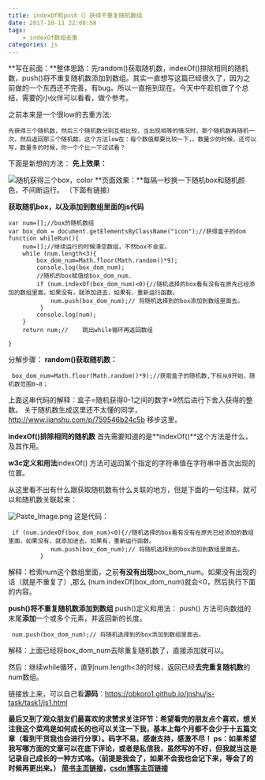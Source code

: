 ```yaml
---
title: indexOf和push（）获得不重复随机数组
date: 2017-10-11 22:08:58
tags:
    - indexOf数组去重
categories: js
---
```

**写在前面：**整体思路：先random()获取随机数，indexOf()排除相同的随机数，push()将不重复随机数添加到数组。其实一直想写这篇已经很久了，因为之前做的一个东西还不完善，有bug。所以一直拖到现在。今天中午趁机做了个总结，需要的小伙伴可以看看，做个参考。

之前本来是一个很low的去重方法:
````
先获得三个随机数，然后三个随机数分别互相比较，当出现相等的情况时，那个随机数再随机一次，然后返回那三个随机数。这个方法low在：每个数值都要比较一下，，数量少的时候，还可以写，数量多的时候，你一个个比一下试试看？
````
  下面是新想的方法：
**先上效果：**

![随机获得三个box，color](https://github.com/OBKoro1/articleImg_src/blob/master/weibo_img_move/undefined?raw=true?raw=true)
 **页面效果：**每隔一秒换一下随机box和随机颜色，不间断运行。   （下面有链接）

**获取随机box，以及添加到数组里面的js代码**
```
var num=[];//box的随机数组
var box_dom = document.getElementsByClassName("icon");//获得盒子的dom
function whileRun(){
    num=[];//继续运行的时候清空数组，不然box不会变。
    while (num.length<3){
        box_dom_num=Math.floor(Math.random()*9);
        console.log(box_dom_num);
        //随机的box赋值给box_dom_num.
        if (num.indexOf(box_dom_num)<0){//随机选择的box看有没有在原先已经添加的数组里面，如果没有，就添加进去，如果有，重新运行函数。
            num.push(box_dom_num);// 将随机选择到的box添加到数组里面去。
         }
        console.log(num);
    }
    return num;//    跳出while循环再返回数组

}
```

分解步骤：
**random()获取随机数：**
````
 box_dom_num=Math.floor(Math.random()*9);//获取盒子的随机数,下标从0开始，随机数范围0~8；
````
上面这串代码的解释：盒子=随机获得0-1之间的数字*9然后进行下舍入获得的整数。
关于随机数生成这里还不太懂的同学，http://www.jianshu.com/p/759546b24c5b  移步这里。

**indexOf()排除相同的随机数**
首先需要知道的是**indexOf()**这个方法是什么，及其作用。

**w3c定义和用法**indexOf() 方法可返回某个指定的字符串值在字符串中首次出现的位置。

从这里看不出有什么跟获取随机数有什么关联的地方，但是下面的一句注释，就可以和随机数关联起来：

![Paste_Image.png](https://github.com/OBKoro1/articleImg_src/blob/master/weibo_img_move/undefined?raw=true?raw=true)
这是代码：
````
 if (num.indexOf(box_dom_num)<0){//随机选择的box看有没有在原先已经添加的数组里面，如果没有，就添加进去，如果有，重新运行函数。
            num.push(box_dom_num);// 将随机选择到的box添加到数组里面去。
         }
````
解释：检索num这个数组里面，之前**有没有出现**box_bom_num。如果没有出现的话（就是不重复了）,那么 (num.indexOf(box_dom_num)就会<0，然后执行下面的内容。

**push()将不重复随机数添加到数组**
push()定义和用法：
push() 方法可向数组的末尾**添加**一个或多个元素，并返回新的长度。
````
 num.push(box_dom_num);// 将随机选择到的box添加到数组里面去。
````
解释：上面已经将box_dom_num去除重复随机数了，直接添加就可以。

然后：继续while循环，直到num.length<3的时候，返回已经**去完重复随机数**的num数组。

链接放上来，可以自己看**源码**：https://obkoro1.github.io/jnshu/js-task/task1/js1.html

**最后又到了观众朋友们最喜欢的求赞求关注环节：**希望看完的朋友点个喜欢，想关注我这个菜鸡是如何成长的也可以关注一下我，基本上每个月都不会少于十五篇文章（看到干货我也会进行分享）。码字不易，感谢支持，感激不尽！
**ps**：如果希望我写哪方面的文章可以在底下评论，或者是私信我，虽然写的不好，但我就当这是记录自己成长的一种方式咯。（前提是我会了，如果不会我也会记下来，等会了的时候再更出来。）
[简书主页链接](http://www.jianshu.com/u/8d1dd8c80f06)，**[csdn博客主页链接](http://blog.csdn.net/OBKoro1?skin=dark1)**